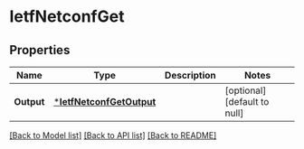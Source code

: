# IetfNetconfGet

## Properties
Name | Type | Description | Notes
------------ | ------------- | ------------- | -------------
**Output** | [***IetfNetconfGetOutput**](ietf.netconf.get.Output.md) |  | [optional] [default to null]

[[Back to Model list]](../README.md#documentation-for-models) [[Back to API list]](../README.md#documentation-for-api-endpoints) [[Back to README]](../README.md)


